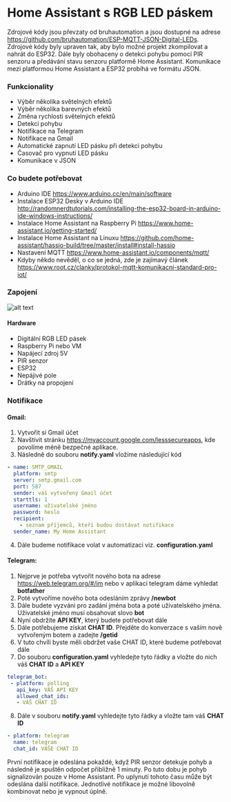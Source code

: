 # Home Assistant s RGB LED páskem

Zdrojové kódy jsou převzaty od bruhautomation a jsou dostupné na adrese https://github.com/bruhautomation/ESP-MQTT-JSON-Digital-LEDs. 
Zdrojové kódy byly upraven tak, aby bylo možné projekt zkompilovat a nahrát do ESP32. Dále byly obohaceny o detekci pohybu pomocí PIR senzoru a předávání stavu senzoru platformě Home Assistant. Komunikace mezi platformou Home Assistant a ESP32 probíhá ve formátu JSON.

### Funkcionality
- Výběr několika světelných efektů 
- Výběr několika barevných efektů
- Změna rychlosti světelných efektů
- Detekci pohybu 
- Notifikace na Telegram
- Notifikace na Gmail
- Automatické zapnutí LED pásku při detekci pohybu
- Časovač pro vypnutí LED pásku
- Komunikace v JSON


### Co budete potřebovat

- Arduino IDE
https://www.arduino.cc/en/main/software
- Instalace ESP32 Desky v Arduino IDE
http://randomnerdtutorials.com/installing-the-esp32-board-in-arduino-ide-windows-instructions/
- Instalace Home Assistant na Raspberry Pi
https://www.home-assistant.io/getting-started/
- Instalace Home Assistant na Linuxu
https://github.com/home-assistant/hassio-build/tree/master/install#install-hassio
- Nastavení MQTT
https://www.home-assistant.io/components/mqtt/
- Kdyby někdo nevěděl, o co se jedná, zde je zajímavý článek
https://www.root.cz/clanky/protokol-mqtt-komunikacni-standard-pro-iot/

### Zapojení
![alt text](https://github.com/stuchlajz/pds/edit/master/zapojeni.png?raw=true "Zapojení")

#### Hardware
- Digitální RGB LED pásek
- Raspberry Pi nebo VM
- Napájecí zdroj 5V
- PIR senzor
- ESP32
- Nepájivé pole
- Drátky na propojení


### Notifikace
#### Gmail:
1)	Vytvořit si Gmail účet
2)	Navštívit stránku https://myaccount.google.com/lesssecureapps, kde povolíme méně bezpečné aplikace.
3)	Následně do souboru **notify.yaml** vložíme následující kód
```yaml
- name: SMTP_GMAIL
  platform: smtp
  server: smtp.gmail.com
  port: 587
  sender: váš vytvořený Gmail účet
  starttls: 1
  username: uživatelské jméno
  password: heslo
  recipient: 
    - seznam příjemců, kteří budou dostávat notifikace
  sender_name: My Home Assistant
  ```
4)	Dále budeme notifikace volat v automatizaci viz. **configuration.yaml**
#### Telegram:
1)	Nejprve je potřeba vytvořit nového bota na adrese https://web.telegram.org/#/im nebo v aplikaci telegram dáme vyhledat **botfather**
2)	Poté vytvoříme nového bota odesláním zprávy **/newbot**
3)	Dále budete vyzváni pro zadání jména bota a poté uživatelského jména. Uživatelské jméno musí obsahovat slovo **bot**
4)	Nyní obdržíte **API KEY**, který budete potřebovat dále
5)	Dále potřebujeme získat **CHAT ID**. Přejděte do konverzace s vaším nově vytvořeným botem a zadejte **/getid**
6)	V tuto chvíli byste měli obdržet vaše CHAT ID, které budeme potřebovat dále
7)	Do souboru **configuration.yaml** vyhledejte tyto řádky a vložte do nich váš **CHAT ID** a **API KEY**
```yaml
telegram_bot:
 - platform: polling
   api_key: VÁŠ API KEY
   allowed_chat_ids:
   - VÁŠ CHAT ID
```
8)	Dále v souboru **notify.yaml**  vyhledejte tyto řádky a vložte tam váš **CHAT ID**
```yaml
- platform: telegram
  name: telegram
  chat_id: VAŠE CHAT ID
  ```
První notifikace je odeslána pokaždé, když PIR senzor detekuje pohyb a následně je spuštěn odpočet přibližně 1 minuty. Po tuto dobu je pohyb signalizován pouze v Home Assistant. Po uplynutí tohoto času může být odeslána další notifikace. Jednotlivé notifikace je možné libovolně kombinovat nebo je vypnout úplně. 

